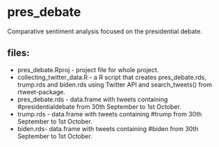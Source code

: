 # pres_debate
Comparative sentiment analysis focused on the presidential debate.

## files:
- pres_debate.Rproj - project file for whole project.
- collecting_twitter_data.R - a R script that creates pres_debate.rds, trump.rds and biden.rds using Twitter API and search_tweets() from rtweet-package. 
- pres_debate.rds - data.frame with tweets containing #presidentialdebate from 30th September to 1st October. 
- trump.rds - data.frame with tweets containing #trump from 30th September to 1st October.
- biden.rds- data.frame with tweets containing #biden from 30th September to 1st October.
